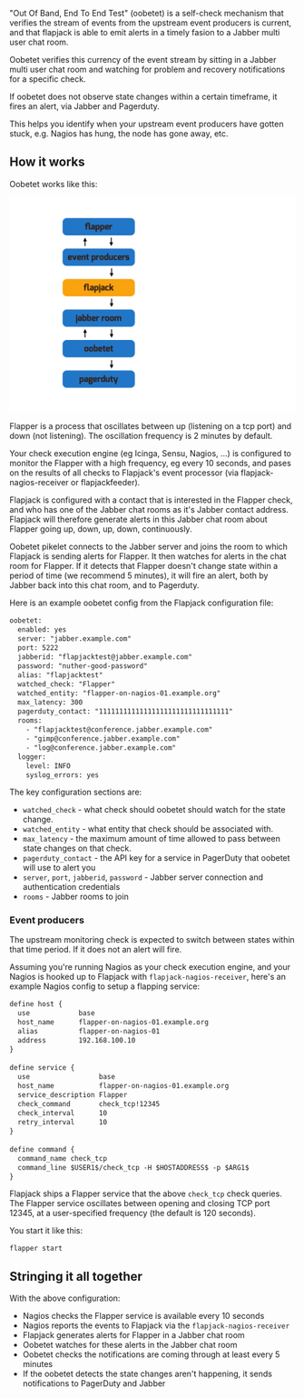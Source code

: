 "Out Of Band, End To End Test" (oobetet) is a self-check mechanism that verifies the stream of events from the upstream event producers is current, and that flapjack is able to emit alerts in a timely fasion to a Jabber multi user chat room.

Oobetet verifies this currency of the event stream by sitting in a Jabber multi user chat room and watching for problem and recovery notifications for a specific check.

If oobetet does not observe state changes within a certain timeframe, it fires an alert, via Jabber and Pagerduty.

This helps you identify when your upstream event producers have gotten stuck, e.g. Nagios has hung, the node has gone away, etc.

## How it works

Oobetet works like this:

![oobetet high level](artwork/oobetet-high-level.png)

Flapper is a process that oscillates between up (listening on a tcp port) and down (not listening). The oscillation frequency is 2 minutes by default.

Your check execution engine (eg Icinga, Sensu, Nagios, ...) is configured to monitor the Flapper with a high frequency, eg every 10 seconds, and pases on the results of all checks to Flapjack's event processor (via flapjack-nagios-receiver or flapjackfeeder).

Flapjack is configured with a contact that is interested in the Flapper check, and who has one of the Jabber chat rooms as it's Jabber contact address. Flapjack will therefore generate alerts in this Jabber chat room about Flapper going up, down, up, down, continuously.

Oobetet pikelet connects to the Jabber server and joins the room to which Flapjack is sending alerts for Flapper. It then watches for alerts in the chat room for Flapper. If it detects that Flapper doesn't change state within a period of time (we recommend 5 minutes), it will fire an alert, both by Jabber back into this chat room, and to Pagerduty.

Here is an example oobetet config from the Flapjack configuration file:


```
oobetet:
  enabled: yes
  server: "jabber.example.com"
  port: 5222
  jabberid: "flapjacktest@jabber.example.com"
  password: "nuther-good-password"
  alias: "flapjacktest"
  watched_check: "Flapper"
  watched_entity: "flapper-on-nagios-01.example.org"
  max_latency: 300
  pagerduty_contact: "11111111111111111111111111111111"
  rooms:
    - "flapjacktest@conference.jabber.example.com"
    - "gimp@conference.jabber.example.com"
    - "log@conference.jabber.example.com"
  logger:
    level: INFO
    syslog_errors: yes
```

The key configuration sections are:

 - `watched_check` - what check should oobetet should watch for the state change.
 - `watched_entity` - what entity that check should be associated with.
 - `max_latency` - the maximum amount of time allowed to pass between state changes on that check.
 - `pagerduty_contact` - the API key for a service in PagerDuty that oobetet will use to alert you
 - `server`, `port`, `jabberid`, `password` - Jabber server connection and authentication credentials
 - `rooms` - Jabber rooms to join

### Event producers

The upstream monitoring check is expected to switch between states within that time period. If it does not an alert will fire.

Assuming you're running Nagios as your check execution engine, and your Nagios is hooked up to Flapjack with `flapjack-nagios-receiver`, here's an example Nagios config to setup a flapping service:

```
define host {
  use            base
  host_name      flapper-on-nagios-01.example.org
  alias          flapper-on-nagios-01
  address        192.168.100.10
}

define service {
  use                 base
  host_name           flapper-on-nagios-01.example.org
  service_description Flapper
  check_command       check_tcp!12345
  check_interval      10
  retry_interval      10
}

define command {
  command_name check_tcp
  command_line $USER1$/check_tcp -H $HOSTADDRESS$ -p $ARG1$
}
```

Flapjack ships a Flapper service that the above `check_tcp` check queries. The Flapper service oscillates between opening and closing TCP port 12345, at a user-specified frequency (the default is 120 seconds).

You start it like this:

```
flapper start
```

## Stringing it all together

With the above configuration:

 - Nagios checks the Flapper service is available every 10 seconds
 - Nagios reports the events to Flapjack via the `flapjack-nagios-receiver`
 - Flapjack generates alerts for Flapper in a Jabber chat room
 - Oobetet watches for these alerts in the Jabber chat room
 - Oobetet checks the notifications are coming through at least every 5 minutes
 - If the oobetet detects the state changes aren't happening, it sends notifications to PagerDuty and Jabber

